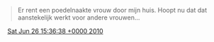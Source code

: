 > Er rent een poedelnaakte vrouw door mijn huis\. Hoopt nu dat dat aanstekelijk werkt voor andere vrouwen\.\.\.

<img src="../../media/tweet.ico" width="12" /> [Sat Jun 26 15:36:38 +0000 2010](https://twitter.com/DromerDenker/status/17099015788)